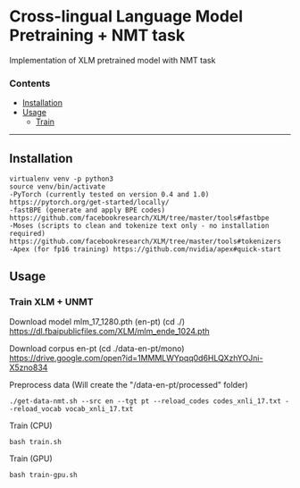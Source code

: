 # Cross-lingual Language Model Pretraining + NMT task
Implementation of XLM pretrained model with NMT task

### Contents

* [Installation](#installation)
* [Usage](#usage)
  * [Train](#train)

---

## Installation
```
virtualenv venv -p python3
source venv/bin/activate
-PyTorch (currently tested on version 0.4 and 1.0) https://pytorch.org/get-started/locally/
-fastBPE (generate and apply BPE codes) https://github.com/facebookresearch/XLM/tree/master/tools#fastbpe
-Moses (scripts to clean and tokenize text only - no installation required) https://github.com/facebookresearch/XLM/tree/master/tools#tokenizers
-Apex (for fp16 training) https://github.com/nvidia/apex#quick-start
```

## Usage

### Train XLM + UNMT
Download model mlm_17_1280.pth (en-pt) (cd ./)
https://dl.fbaipublicfiles.com/XLM/mlm_ende_1024.pth

Download corpus en-pt (cd ./data-en-pt/mono)
https://drive.google.com/open?id=1MMMLWYpqq0d6HLQXzhYOJni-X5zno834

Preprocess data (Will create the "/data-en-pt/processed" folder)
```
./get-data-nmt.sh --src en --tgt pt --reload_codes codes_xnli_17.txt --reload_vocab vocab_xnli_17.txt
```

Train (CPU)
```
bash train.sh
```
Train (GPU)
```
bash train-gpu.sh
```
